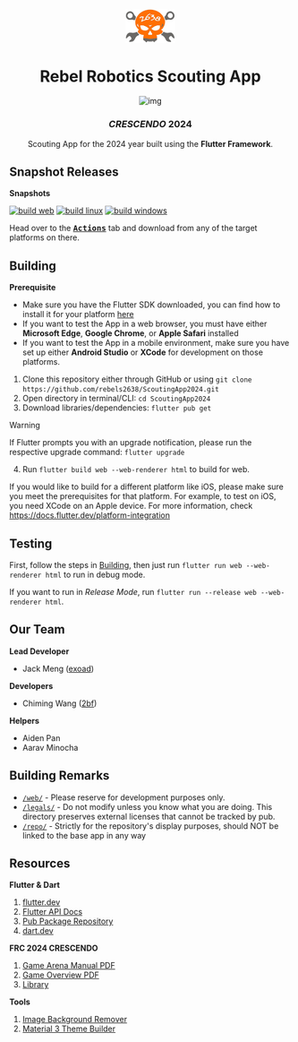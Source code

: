 <div align="center">
<img src="repo/assets/logo.png" width=88 />
<br/>
<h1>Rebel Robotics Scouting App</h1>
    <img alt="img" src="https://img.shields.io/badge/Flutter-%2302569B.svg?style=for-the-badge&logo=Flutter&logoColor=white" />
<h3><em>CRESCENDO</em> 2024</h3>

Scouting App for the 2024 year built using the **Flutter Framework**.

</div>

## Snapshot Releases

**Snapshots**

[![build web](https://github.com/rebels2638/ScoutingApp/actions/workflows/builder.yml/badge.svg)](https://github.com/rebels2638/ScoutingApp/actions/workflows/builder.yml) [![build linux](https://github.com/rebels2638/ScoutingApp/actions/workflows/builder2.yml/badge.svg?branch=master)](https://github.com/rebels2638/ScoutingApp/actions/workflows/builder2.yml) [![build windows](https://github.com/rebels2638/ScoutingApp/actions/workflows/builder3.yml/badge.svg)](https://github.com/rebels2638/ScoutingApp/actions/workflows/builder3.yml)

Head over to the <a href="https://github.com/rebels2638/ScoutingApp/actions"><kbd>**Actions**</kbd></a> tab and download from any of the target platforms on there. 



## Building

**Prerequisite**
* Make sure you have the Flutter SDK downloaded, you can find how to install it for your platform [here](https://docs.flutter.dev/get-started/install)
* If you want to test the App in a web browser, you must have either **Microsoft Edge**, **Google Chrome**, or **Apple Safari** installed
* If you want to test the App in a mobile environment, make sure you have set up either **Android Studio** or **XCode** for development on those platforms.

1. Clone this repository either through GitHub or using `git clone https://github.com/rebels2638/ScoutingApp2024.git`
2. Open directory in terminal/CLI: `cd ScoutingApp2024`
3. Download libraries/dependencies: `flutter pub get`
> [!WARNING]
> If Flutter prompts you with an upgrade notification, please run the respective upgrade command: `flutter upgrade`
4. Run `flutter build web --web-renderer html` to build for web.

If you would like to build for a different platform like iOS, please make sure you meet the prerequisites for that platform. For example, to test on iOS, you need XCode on an Apple device. For more information, check https://docs.flutter.dev/platform-integration

## Testing

First, follow the steps in [Building](#building), then just run `flutter run web --web-renderer html` to run in debug mode.

If you want to run in *Release Mode*, run `flutter run --release web --web-renderer html`.


## Our Team

**Lead Developer** 
    
* Jack Meng ([exoad](https://github.com/exoad))

**Developers** 

* Chiming Wang ([2bf](https://github.com/2bf))

**Helpers** 

* Aiden Pan
* Aarav Minocha

## Building Remarks

* [`/web/`](./web/) - Please reserve for development purposes only.
* [`/legals/`](/legals/) - Do not modify unless you know what you are doing. This directory preserves external licenses that cannot be tracked by pub.
* [`/repo/`](./repo/) - Strictly for the repository's display purposes, should NOT be linked to the base app in any way

## Resources

**Flutter & Dart**

1. [flutter.dev](https://flutter.dev)
2. [Flutter API Docs](https://api.flutter.dev/)
3. [Pub Package Repository](https://pub.dev/)
4. [dart.dev](https://dart.dev)

**FRC 2024 CRESCENDO**

1. [Game Arena Manual PDF](http://firstfrc.blob.core.windows.net/frc2024/Manual/Sections/2024GameManual-05ARENA.pdf)
2. [Game Overview PDF](http://firstfrc.blob.core.windows.net/frc2024/Manual/Sections/2024GameManual-04GameOverview.pdf)
3. [Library](https://www.firstinspires.org/resource-library/frc/competition-manual-qa-system)

**Tools**

1. [Image Background Remover](https://www.remove.bg/)
2. [Material 3 Theme Builder](https://m3.material.io/theme-builder)
